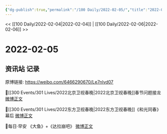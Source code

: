 ```yaml
---
{"dg-publish":true,"permalink":"/100 Daily/2022-02-05/","title":"2022-02-05","created":"2022-12-22T15:57:53.000+08:00","updated":"2023-04-11T14:46:34.000+08:00"}
---
```



<< [[100 Daily/2022-02-04\|2022-02-04]] | [[100 Daily/2022-02-06\|2022-02-06]] >>

# 2022-02-05

## 资讯站 记录

原博链接: https://weibo.com/6466290670/Le7nlvd07

💫[[300 Events/301 Lives/2022北京卫视春晚\|2022北京卫视春晚]]春节问题接龙 [微博正文](https://weibo.com/detail/4733549292554003)

💫[[300 Events/301 Lives/2022东方卫视春晚\|2022东方卫视春晚]]《和光同春》幕后 [微博正文](https://weibo.com/detail/4733573733815264)

💫每日·早安 《大鱼》+《达拉崩吧》 [微博正文](https://weibo.com/detail/4733427154944061)
